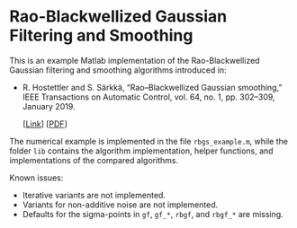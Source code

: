 # Rao-Blackwellized Gaussian Filtering and Smoothing
This is an example Matlab implementation of the Rao-Blackwellized Gaussian 
filtering and smoothing algorithms introduced in:

* R. Hostettler and S. Särkkä, “Rao–Blackwellized Gaussian smoothing,” IEEE
  Transactions on Automatic Control, vol. 64, no. 1, pp. 302–309, January 2019.
  
  [[Link](https://doi.org/10.1109/TAC.2018.2828087)]
  [[PDF](http://hostettler.co/assets/publications/2019-tac.pdf)]

The numerical example is implemented in the file `rbgs_example.m`, while the
folder `lib` contains the algorithm implementation, helper functions, and
implementations of the compared algorithms.

Known issues:
* Iterative variants are not implemented.
* Variants for non-additive noise are not implemented.
* Defaults for the sigma-points in `gf`, `gf_*`, `rbgf`, and `rbgf_*` are
  missing.

